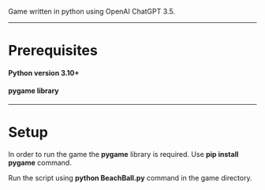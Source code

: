 Game written in python using OpenAI ChatGPT 3.5.

------------------------------------------------

# Prerequisites

#### Python version 3.10+
#### pygame library

------------------------------------------------

# Setup

In order to run the game the **pygame** library is required. Use **pip install pygame** command.

Run the script using **python BeachBall.py** command in the game directory. 

